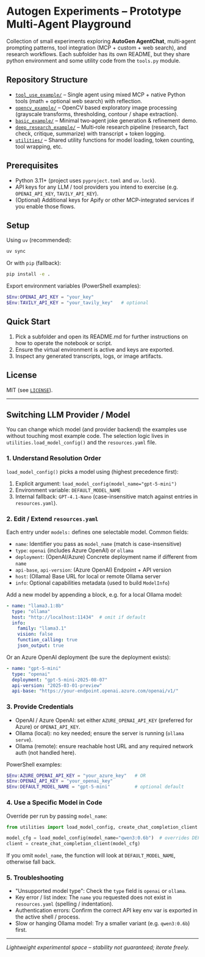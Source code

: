 # Autogen Experiments – Prototype Multi‑Agent Playground

Collection of small experiments exploring **AutoGen AgentChat**, multi‑agent prompting patterns, tool integration (MCP + custom + web search), and research workflows. Each subfolder has its own README, but they share python environment and some utility code from the ``tools.py`` module.

## Repository Structure

- [`tool_use_example/`](tool_use_example/README.md) – Single agent using mixed MCP + native Python tools (math + optional web search) with reflection.
- [`opencv_example/`](opencv_example/README.md) – OpenCV based exploratory image processing (grayscale transforms, thresholding, contour / shape extraction).
- [`basic_example/`](basic_example/README.md) – Minimal two‑agent joke generation & refinement demo.
- [`deep_research_example/`](deep_research_example/README.md) – Multi‑role research pipeline (research, fact check, critique, summarize) with transcript + token logging.
- [`utilities/`](/utilities) – Shared utility functions for model loading, token counting, tool wrapping, etc.

## Prerequisites

- Python 3.11+ (project uses `pyproject.toml` and `uv.lock`).
- API keys for any LLM / tool providers you intend to exercise (e.g. `OPENAI_API_KEY`, `TAVILY_API_KEY`).
- (Optional) Additional keys for Apify or other MCP-integrated services if you enable those flows.

## Setup

Using `uv` (recommended):

```bash
uv sync
```

Or with `pip` (fallback):

```bash
pip install -e .
```

Export environment variables (PowerShell examples):

```powershell
$Env:OPENAI_API_KEY = "your_key"
$Env:TAVILY_API_KEY = "your_tavily_key"   # optional
```

## Quick Start

1. Pick a subfolder and open its README.md for further instructions on how to operate the notebook or script.
2. Ensure the virtual environment is active and keys are exported.
3. Inspect any generated transcripts, logs, or image artifacts.

## License

MIT (see [`LICENSE`](LICENSE)).

---

## Switching LLM Provider / Model

You can change which model (and provider backend) the examples use without touching most example code. The selection logic lives in `utilities.load_model_config()` and the `resources.yaml` file.

### 1. Understand Resolution Order

`load_model_config()` picks a model using (highest precedence first):

1. Explicit argument: `load_model_config(model_name="gpt-5-mini")`
2. Environment variable: `DEFAULT_MODEL_NAME`
3. Internal fallback: `GPT-4.1-Nano` (case-insensitive match against entries in `resources.yaml`).

### 2. Edit / Extend `resources.yaml`

Each entry under `models:` defines one selectable model. Common fields:

- `name`: Identifier you pass as `model_name` (match is case-insensitive)
- `type`: `openai` (includes Azure OpenAI) or `ollama`
- `deployment`: (OpenAI/Azure) Concrete deployment name if different from `name`
- `api-base`, `api-version`: (Azure OpenAI) Endpoint + API version
- `host`: (Ollama) Base URL for local or remote Ollama server
- `info`: Optional capabilities metadata (used to build `ModelInfo`)

Add a new model by appending a block, e.g. for a local Ollama model:

```yaml
- name: "llama3.1:8b"
  type: "ollama"
  host: "http://localhost:11434"  # omit if default
  info:
    family: "llama3.1"
    vision: false
    function_calling: true
    json_output: true
```

Or an Azure OpenAI deployment (be sure the deployment exists):

```yaml
- name: "gpt-5-mini"
  type: "openai"
  deployment: "gpt-5-mini-2025-08-07"
  api-version: "2025-03-01-preview"
  api-base: "https://your-endpoint.openai.azure.com/openai/v1/"
```

### 3. Provide Credentials

- OpenAI / Azure OpenAI: set either `AZURE_OPENAI_API_KEY` (preferred for Azure) or `OPENAI_API_KEY`.
- Ollama (local): no key needed; ensure the server is running (`ollama serve`).
- Ollama (remote): ensure reachable host URL and any required network auth (not handled here).

PowerShell examples:

```powershell
$Env:AZURE_OPENAI_API_KEY = "your_azure_key"   # OR
$Env:OPENAI_API_KEY = "your_openai_key"
$Env:DEFAULT_MODEL_NAME = "gpt-5-mini"         # optional default
```

### 4. Use a Specific Model in Code

Override per run by passing `model_name`:

```python
from utilities import load_model_config, create_chat_completion_client

model_cfg = load_model_config(model_name="qwen3:0.6b")  # overrides DEFAULT_MODEL_NAME
client = create_chat_completion_client(model_cfg)
```

If you omit `model_name`, the function will look at `DEFAULT_MODEL_NAME`, otherwise fall back.

### 5. Troubleshooting

- "Unsupported model type": Check the `type` field is `openai` or `ollama`.
- Key error / list index: The `name` you requested does not exist in `resources.yaml` (spelling / indentation).
- Authentication errors: Confirm the correct API key env var is exported in the active shell / process.
- Slow or hanging Ollama model: Try a smaller variant (e.g. `qwen3:0.6b`) first.

---

*Lightweight experimental space – stability not guaranteed; iterate freely.*
